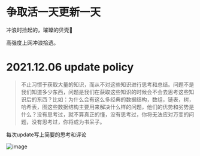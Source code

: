 # 争取活一天更新一天
冲浪时捡起的，璀璨的贝壳🐚


高强度上网冲浪拾遗。

# 2021.12.06 update policy

>不止习惯于获取大量的知识，而从不对这些知识进行思考和总结。问题不是我们知道多少东西，问题是我们在获取这些知识的时候会不会去思考这些知识后的东西？比如：为什么会有这么多经典的数据结构，数组，链表，树，哈希表，图这些数据结构主要用来解决什么样的问题，他们的优势和劣势是什么？没有思考过，就不算真正的懂，没有思考过，你将无法应对万变的问题，没有思考过，你将成为书呆子。

每次update写上简要的思考和评论

![image](https://user-images.githubusercontent.com/60883781/185076272-0eaf2eb3-ab7a-4c4d-bed5-e6ab788a20cb.png)

